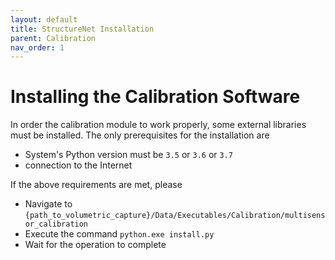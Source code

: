 ```yaml
---
layout: default
title: StructureNet Installation
parent: Calibration
nav_order: 1
---
```


# Installing the Calibration Software

In order the calibration module to work properly, some external libraries must be installed. The only prerequisites for the installation are
* System's Python version must be `3.5` or `3.6` or `3.7`
* connection to the Internet


If the above requirements are met, please
- Navigate to `{path_to_volumetric_capture}/Data/Executables/Calibration/multisensor_calibration`
- Execute the command `python.exe install.py`
- Wait for the operation to complete